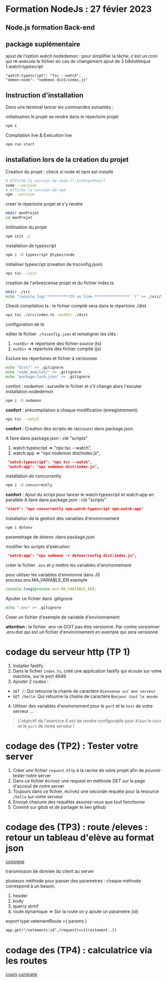 # Formation NodeJs : 27 févier 2023

## Node.js formation Back-end

## package suplémentaire

ajout de l'option watch
nodedemon : pour simplifier la tâche; c'est un cron qui ré-exécute le fichier en cas de changement
ajout de 2 bibliothèque
1.watch:typescript

    "watch:typescript": "tsc --watch",
    "demon:node": "nodemon dist/index.js"

## Instruction d'installation

Dans une terminal lancer les commandes suivantes :

initialisation le projet se rendre dans le répertoire projet

```sh
npm i
```

Compilation live & Exécution live

```sh
npm run start
```

## installation lors de la création du projet

Creation du projet :
check si node et npm est installé

```sh
# Affiche la version de node (l'interpréteur)
node --version
# Affiche la version de npm
npm --version
```

creer le répertoire projet et s'y rendre

```sh
mkdir monProjet
cd monProjet
```

Initilisation du projet

```sh
npm init -y
```

installation de typescript

```sh
npm i -D typescript @types/node
```

initialiser typescript (creation de trsconfig.json)

```sh
npx tsc --init
```

creation de l'arbrescense projet
et du fichier index.ts

```sh
mkdir ./src
echo "console.log('**********JS on line **************** ')" >> ./src/index.ts
```

Check compilation ts : le fichier compilé sera dans le répertoire ./dist

```sh
npx tsc ./src/index.ts -outDir ./dist
```

configuration de ts

editer le fichier `./tsconfig.json` et renseigner les clés :

1. `rootDir` => répertoire des fichier source (ts)
2. `outDir` => répertoire des fichier compilé (js)

Exclure les répertoires et fichier à versionner

```sh
echo "dist/" >> .gitignore
echo "node_modules/" >> .gitignore
echo "package-lock.json" >> .gitignore
```

confort : nodemon : surveille le fichier et s'il change alors l'excuter
installation nodedemon

```sh
npm i -D nodemon
```

**confort** : précompilation à chaque modification (enregistrement).

```sh
npx tsc --watch
```

**confort** : Creation des scripts de raccourci dans package.json

A faire dans package.json : clé "scripts"

1. watch:typescript => "npx tsc --watch",
2. watch:app => "npx nodemon dist/index.js",

```json
 "watch:typescript": "npx tsc --watch",
 "watch:app": "npx nodemon dist/index.js",
```

installation de concurrently

```sh
npm i -D concurrently
```

**confort** : Ajout du script pour lancer le watch:typescript et watch:app en parallèle
A faire dans package.json : clé "scripts"

```json
"start": "npx concurrently npm:watch:typescript npm:watch:app"
```

installation de la gestion des variables d'environnement

```sh
npm i dotenv
```

parametrage de dotenv :dans package.json

modifier les scripts d'exécution

```json
 "watch:app": "npx nodemon -r dotenv/config dist/index.js",
```

créer le fichier `.env` et y mettre les variables d'environnement

pour utiliser les variables d'environne dans JS
process.env.MA_VARIABLE_EN
exemple

```js
console.long(process.env.MA_VARIABLE_EN);
```

Ajouter ce fichier dans .gitignore

```sh
echo ".env" >> .gitignore
```

Creer un fichier d'exemple de variable d'environnement

**attention** : le fichier .env ne DOIT pas être versionné. Par contre versionner .env.dist qui est un fichier d'environnement en exemple qui sera versionné.

# codage du serveur http (TP 1)

1. Installer fastify
2. Dans le fichier `index.ts`, créé une application fastify qui écoute sur votre machine, sur le port 4646
3. Ajouter 2 routes :

- `GET /`: Qui retourne la chaine de caractère `Bienvenue sur mon serveur`
- `GET /hello`: Qui retourne la chaine de caractère `Bonjour tout le monde`

4. Utiliser des variables d'environement pour le `port` et le `host` de votre serveur ...

> L'objéctif de l'exercice 4 est de rendre configurable pour `Alban` le `host` et le `port` de notre serveur !

# codage des (TP2) : Tester votre server

1. Créer une fichier `request.http` à la racine de votre projet afin de pouvoir tester notre server
2. Dans ce fichier écrivez une request en méthode GET sur la page d'acceuil de notre server
3. Toujours dans ce fichier, écrivez une seconde requête pour la resource `/hello` sur notre serveur
4. Envoyé chacune des requêtes assurez-vous que tout fonctionne
5. Commit sur gitub et de partager le lien github

# codage des (TP3) : route /eleves : retour un tableau d'elève au format json

[consigne ](https://github.com/Djeg/formation-nodejs-mongo/blob/session/27-02-23/03-03-23/assets/exos/first-server.md)

transmission de donnée du client au server

plusieurs méthode pour passer des parametres : chaque méthode correspond à un besoin.

1. header
2. body
3. querry strinf
4. route dynamique => Sur la route on y ajoute un parametre (id)

export type vetementRoute ={
params
}

```html
app.get("/vetements:id",(request)=>{traitement..})
```

# codage des (TP4) : calculatrice via les routes

[cours](https://github.com/Djeg/formation-nodejs-mongo/blob/session/27-02-23/03-03-23/assets/cours/fastify.md)
[consigne](https://github.com/Djeg/formation-nodejs-mongo/blob/session/27-02-23/03-03-23/assets/exos/first-server.md#la-calculatrice-)
